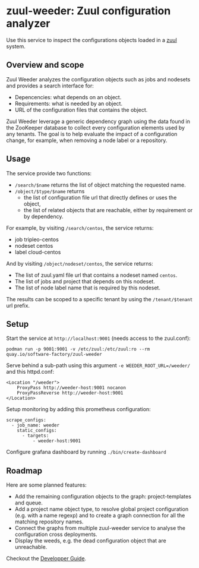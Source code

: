 # zuul-weeder: Zuul configuration analyzer

Use this service to inspect the configurations objects loaded in a [zuul](https://zuul-ci.org) system.


## Overview and scope

Zuul Weeder analyzes the configuration objects such as jobs and nodesets and provides a search interface for:

- Depencencies: what depends on an object.
- Requirements: what is needed by an object.
- URL of the configuration files that contains the object.

Zuul Weeder leverage a generic dependency graph using the data found in the ZooKeeper database
to collect every configuration elements used by any tenants.
The goal is to help evaluate the impact of a configuration change,
for example, when removing a node label or a repository.


## Usage

The service provide two functions:

- `/search/$name` returns the list of object matching the requested name.
- `/object/$type/$name` returns
  - the list of configuration file url that directly defines or uses the object,
  - the list of related objects that are reachable, either by requirement or by dependency.

For example, by visiting `/search/centos`, the service returns:

- job tripleo-centos
- nodeset centos
- label cloud-centos

And by visiting `/object/nodeset/centos`, the service returns:

- The list of zuul.yaml file url that contains a nodeset named `centos`.
- The list of jobs and project that depends on this nodeset.
- The list of node label name that is required by this nodeset.

The results can be scoped to a specific tenant by using the `/tenant/$tenant` url prefix.


## Setup

Start the service at `http://localhost:9001` (needs access to the zuul.conf):

```
podman run -p 9001:9001 -v /etc/zuul:/etc/zuul:ro --rm quay.io/software-factory/zuul-weeder
```

Serve behind a sub-path using this argument `-e WEEDER_ROOT_URL=/weeder/` and this httpd.conf:

```
<Location "/weeder">
    ProxyPass http://weeder-host:9001 nocanon
    ProxyPassReverse http://weeder-host:9001
</Location>
```

Setup monitoring by adding this prometheus configuration:

```
scrape_configs:
  - job_name: weeder
    static_configs:
      - targets:
          - weeder-host:9001
```

Configure grafana dashboard by running `./bin/create-dashboard`


## Roadmap

Here are some planned features:

- Add the remaining configuration objects to the graph: project-templates and queue.
- Add a project name object type, to resolve global project configuration (e.g. with a name regexp) and to create a graph connection for all the matching repository names.
- Connect the graphs from multiple zuul-weeder service to analyse the configuration cross deployments.
- Display the weeds, e.g. the dead configuration object that are unreachable.

Checkout the [Developper Guide](./CONTRIBUTING.md).
